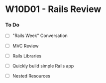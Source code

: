 # W10D01 - Rails Review

### To Do
- [ ] "Rails Week" Conversation
- [ ] MVC Review
- [ ] Rails Libraries
- [ ] Quickly build simple Rails app
- [ ] Nested Resources







